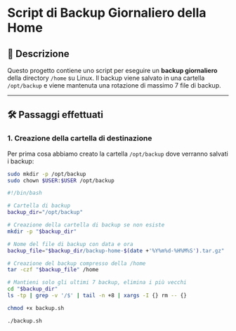 # Script di Backup Giornaliero della Home

## 📄 Descrizione

Questo progetto contiene uno script per eseguire un **backup giornaliero** della directory `/home` su Linux. Il backup viene salvato in una cartella `/opt/backup` e viene mantenuta una rotazione di massimo 7 file di backup.

---

## 🛠️ Passaggi effettuati

### 1. Creazione della cartella di destinazione

Per prima cosa abbiamo creato la cartella `/opt/backup` dove verranno salvati i backup:

```bash
sudo mkdir -p /opt/backup
sudo chown $USER:$USER /opt/backup

#!/bin/bash

# Cartella di backup
backup_dir="/opt/backup"

# Creazione della cartella di backup se non esiste
mkdir -p "$backup_dir"

# Nome del file di backup con data e ora
backup_file="$backup_dir/backup-home-$(date +'%Y%m%d-%H%M%S').tar.gz"

# Creazione del backup compresso della /home
tar -czf "$backup_file" /home

# Mantieni solo gli ultimi 7 backup, elimina i più vecchi
cd "$backup_dir"
ls -tp | grep -v '/$' | tail -n +8 | xargs -I {} rm -- {}

chmod +x backup.sh

./backup.sh
